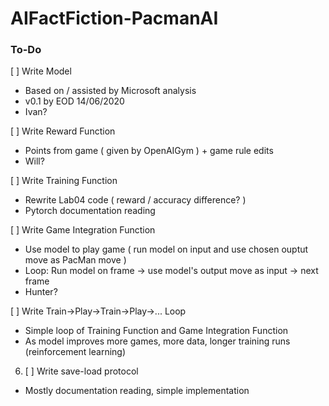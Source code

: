 # AIFactFiction-PacmanAI

### To-Do

[ ] Write Model
  - Based on / assisted by Microsoft analysis  
  - v0.1 by EOD 14/06/2020
  - Ivan?
  
[ ] Write Reward Function
  - Points from game ( given by OpenAIGym ) + game rule edits
  - Will?
  
[ ] Write Training Function
 - Rewrite Lab04 code ( reward / accuracy difference? )
 - Pytorch documentation reading
  
[ ] Write Game Integration Function
  - Use model to play game ( run model on input and use chosen ouptut move as PacMan move )
  - Loop: Run model on frame -> use model's output move as input -> next frame
  - Hunter?
  
[ ] Write Train->Play->Train->Play->... Loop
  - Simple loop of Training Function and Game Integration Function
  - As model improves more games, more data, longer training runs (reinforcement learning)
  
6. [ ] Write save-load protocol
  - Mostly documentation reading, simple implementation
